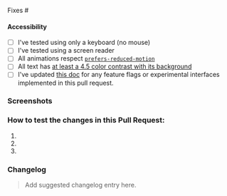 <!-- Start by describing the changes made in this Pull Request, and the reason for such changes. -->

<!-- Reference any related issues or PRs here -->
Fixes #

<!-- Don't forget to update the title with something descriptive. -->
<!-- If your pull request implements a feature flag, make sure you update [this doc](../docs/blocks/features-and-blocks-behind-a-flag.md) -->

#### Accessibility

<!-- If you've changed or added any interactions, check off the appropriate items below. You can delete any that don't apply. Use this space to elaborate on anything if needed. -->

- [ ] I've tested using only a keyboard (no mouse)
- [ ] I've tested using a screen reader
- [ ] All animations respect [`prefers-reduced-motion`](https://developer.mozilla.org/en-US/docs/Web/CSS/@media/prefers-reduced-motion)
- [ ] All text has [at least a 4.5 color contrast with its background](https://webaim.org/resources/contrastchecker/)
- [ ] I've updated [this doc](../docs/blocks/feature-flags-and-experimental-interfaces.md) for any feature flags or experimental interfaces implemented in this pull request.

### Screenshots

<!-- If your change has a visual component, add a screenshot here. A "before" screenshot would also be helpful. -->

### How to test the changes in this Pull Request:

1.
2.
3.

<!-- If you can, add the appropriate labels -->

### Changelog

> Add suggested changelog entry here.
